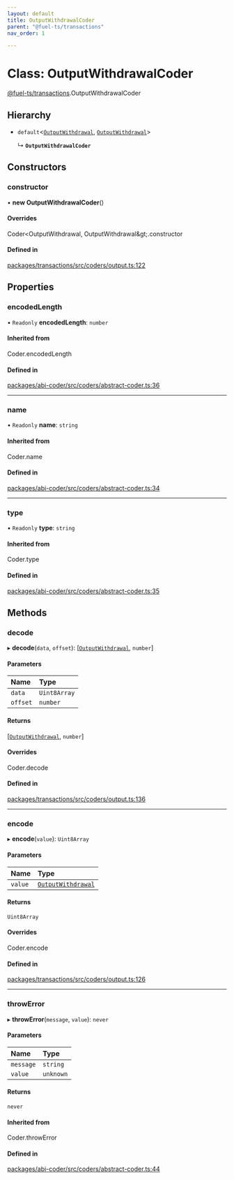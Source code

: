 ```yaml
---
layout: default
title: OutputWithdrawalCoder
parent: "@fuel-ts/transactions"
nav_order: 1

---
```


# Class: OutputWithdrawalCoder

[@fuel-ts/transactions](../index.md).OutputWithdrawalCoder

## Hierarchy

- `default`<[`OutputWithdrawal`](../index.md#outputwithdrawal), [`OutputWithdrawal`](../index.md#outputwithdrawal)\>

  ↳ **`OutputWithdrawalCoder`**

## Constructors

### constructor

• **new OutputWithdrawalCoder**()

#### Overrides

Coder&lt;OutputWithdrawal, OutputWithdrawal\&gt;.constructor

#### Defined in

[packages/transactions/src/coders/output.ts:122](https://github.com/FuelLabs/fuels-ts/blob/master/packages/transactions/src/coders/output.ts#L122)

## Properties

### encodedLength

• `Readonly` **encodedLength**: `number`

#### Inherited from

Coder.encodedLength

#### Defined in

[packages/abi-coder/src/coders/abstract-coder.ts:36](https://github.com/FuelLabs/fuels-ts/blob/master/packages/abi-coder/src/coders/abstract-coder.ts#L36)

___

### name

• `Readonly` **name**: `string`

#### Inherited from

Coder.name

#### Defined in

[packages/abi-coder/src/coders/abstract-coder.ts:34](https://github.com/FuelLabs/fuels-ts/blob/master/packages/abi-coder/src/coders/abstract-coder.ts#L34)

___

### type

• `Readonly` **type**: `string`

#### Inherited from

Coder.type

#### Defined in

[packages/abi-coder/src/coders/abstract-coder.ts:35](https://github.com/FuelLabs/fuels-ts/blob/master/packages/abi-coder/src/coders/abstract-coder.ts#L35)

## Methods

### decode

▸ **decode**(`data`, `offset`): [[`OutputWithdrawal`](../index.md#outputwithdrawal), `number`]

#### Parameters

| Name | Type |
| :------ | :------ |
| `data` | `Uint8Array` |
| `offset` | `number` |

#### Returns

[[`OutputWithdrawal`](../index.md#outputwithdrawal), `number`]

#### Overrides

Coder.decode

#### Defined in

[packages/transactions/src/coders/output.ts:136](https://github.com/FuelLabs/fuels-ts/blob/master/packages/transactions/src/coders/output.ts#L136)

___

### encode

▸ **encode**(`value`): `Uint8Array`

#### Parameters

| Name | Type |
| :------ | :------ |
| `value` | [`OutputWithdrawal`](../index.md#outputwithdrawal) |

#### Returns

`Uint8Array`

#### Overrides

Coder.encode

#### Defined in

[packages/transactions/src/coders/output.ts:126](https://github.com/FuelLabs/fuels-ts/blob/master/packages/transactions/src/coders/output.ts#L126)

___

### throwError

▸ **throwError**(`message`, `value`): `never`

#### Parameters

| Name | Type |
| :------ | :------ |
| `message` | `string` |
| `value` | `unknown` |

#### Returns

`never`

#### Inherited from

Coder.throwError

#### Defined in

[packages/abi-coder/src/coders/abstract-coder.ts:44](https://github.com/FuelLabs/fuels-ts/blob/master/packages/abi-coder/src/coders/abstract-coder.ts#L44)
